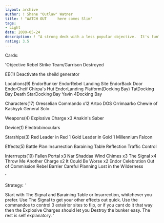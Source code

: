 ```yaml
---
layout: archive
author: ! Shane "Outlaw" Watner
title: ! "WATCH OUT     here comes Slim"
tags:
- Light
date: 2000-05-24
description: ! "A strong deck with a less popular objective.  It's fun"
rating: 3.5
---
```

Cards: 

'Objective Rebel Strike Team/Garrison Destroyed

EE(1)
Deactivate the sheild generator

Locations(9)
EndorBunker
EndorRebel Landing Site
EndorBack Door
EndorCheif Chirpa's Hut
EndorLanding Platform(Docking Bay)
TatDocking Bay
Death StarDocking Bay
Yavin 4Docking Bay

Characters(17)
Oresselian Commando x12
Artoo
DOS
Orrimaarko
Chewie of Kashyyk
General Solo

Weapons(4)
Explosive Charge x3
Anakin's Saber

Device(1)
Electrobinoculars

Starships(3)
Red Leader in Red 1
Gold Leader in Gold 1
Millennium Falcon

Effects(5)
Battle Plan
Insurrection
Baraining Table
Reflection
Traffic Control

Interrrupts(19)
Fallen Portal x3
Nar Shaddaa Wind Chimes x3
The Signal x4
Throw Me Another Charge x2
It Could Be Worse x2
Endor Celebration
Out of Commission
Rebel Barrier
Careful Planning
Lost in the Wilderness




'

Strategy: '

Start with The Signal and Baraining Table or Insurrection, whitchever you prefer.	Use The Signal to get your other effects out quick.  Use the commandos to control 3 exteirior sites to flip, or if you cant do it that way then the Explosive Charges should let you Destroy the bunker easy.  The rest is self explanatory.  '